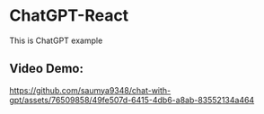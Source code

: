 # ChatGPT-React
This is ChatGPT example 


## Video Demo:

https://github.com/saumya9348/chat-with-gpt/assets/76509858/49fe507d-6415-4db6-a8ab-83552134a464

